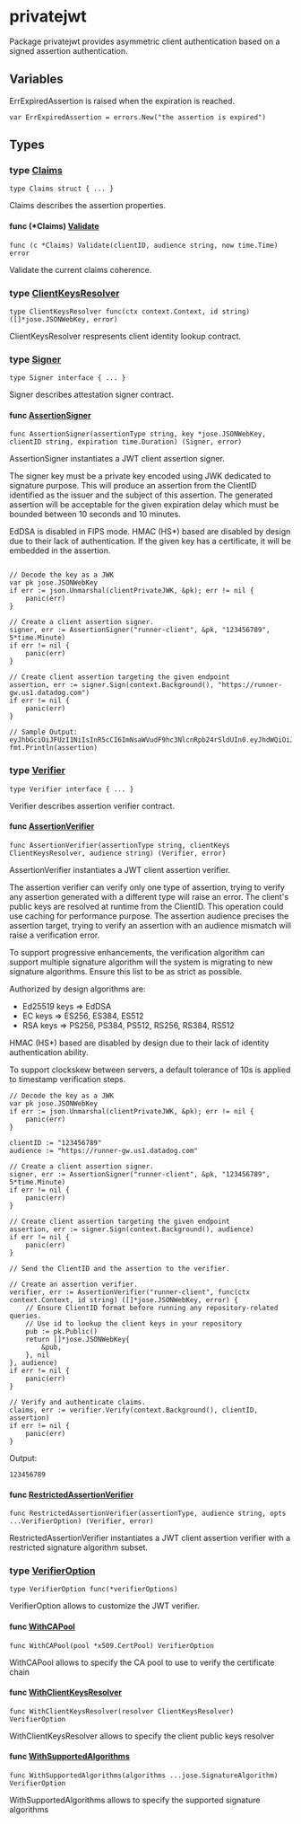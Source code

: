 # privatejwt

Package privatejwt provides asymmetric client authentication based on a signed assertion authentication.

## Variables

ErrExpiredAssertion is raised when the expiration is reached.

```golang
var ErrExpiredAssertion = errors.New("the assertion is expired")
```

## Types

### type [Claims](claims.go#L14)

`type Claims struct { ... }`

Claims describes the assertion properties.

#### func (*Claims) [Validate](claims.go#L24)

`func (c *Claims) Validate(clientID, audience string, now time.Time) error`

Validate the current claims coherence.

### type [ClientKeysResolver](api.go#L18)

`type ClientKeysResolver func(ctx context.Context, id string) ([]*jose.JSONWebKey, error)`

ClientKeysResolver respresents client identity lookup contract.

### type [Signer](api.go#L21)

`type Signer interface { ... }`

Signer describes attestation signer contract.

#### func [AssertionSigner](jwt.go#L45)

`func AssertionSigner(assertionType string, key *jose.JSONWebKey, clientID string, expiration time.Duration) (Signer, error)`

AssertionSigner instantiates a JWT client assertion signer.

The signer key must be a private key encoded using JWK dedicated to signature
purpose. This will produce an assertion from the ClientID identified as the
issuer and the subject of this assertion. The generated assertion will be
acceptable for the given expiration delay which must be bounded between
10 seconds and 10 minutes.

EdDSA is disabled in FIPS mode.
HMAC (HS*) based are disabled by design due to their lack of authentication.
If the given key has a certificate, it will be embedded in the assertion.

```golang

// Decode the key as a JWK
var pk jose.JSONWebKey
if err := json.Unmarshal(clientPrivateJWK, &pk); err != nil {
    panic(err)
}

// Create a client assertion signer.
signer, err := AssertionSigner("runner-client", &pk, "123456789", 5*time.Minute)
if err != nil {
    panic(err)
}

// Create client assertion targeting the given endpoint
assertion, err := signer.Sign(context.Background(), "https://runner-gw.us1.datadog.com")
if err != nil {
    panic(err)
}

// Sample Output: eyJhbGciOiJFUzI1NiIsInR5cCI6ImNsaWVudF9hc3NlcnRpb24rSldUIn0.eyJhdWQiOiJodHRwczovL3J1bm5lci1ndy51czEuZGF0YWRvZy5jb20iLCJleHAiOiIyMDIzLTAyLTIwVDA4OjQ4OjI2LjA0OTA3N1oiLCJpYXQiOiIyMDIzLTAyLTIwVDA4OjQzOjI2LjA0OTA3N1oiLCJpc3MiOiIxMjM0NTY3ODkiLCJqdGkiOiJ1Z0dpazdCbCIsInN1YiI6IjEyMzQ1Njc4OSJ9.wBvOVTLDZeY5UF7Gy5YVxaJvbspLteNZmhHvhIhZTsp5hmNtdKHEljaZyTQuDd0giEsu997ZsG_RLRK4zMI6HQ
fmt.Println(assertion)

```

### type [Verifier](api.go#L27)

`type Verifier interface { ... }`

Verifier describes assertion verifier contract.

#### func [AssertionVerifier](jwt.go#L148)

`func AssertionVerifier(assertionType string, clientKeys ClientKeysResolver, audience string) (Verifier, error)`

AssertionVerifier instantiates a JWT client assertion verifier.

The assertion verifier can verify only one type of assertion, trying to
verify any assertion generated with a different type will raise an error.
The client's public keys are resolved at runtime from the ClientID. This
operation could use caching for performance purpose.
The assertion audience precises the assertion target, trying to verify an
assertion with an audience mismatch will raise a verification error.

To support progressive enhancements, the verification algorithm can support
multiple signature algorithm will the system is migrating to new signature
algorithms. Ensure this list to be as strict as possible.

Authorized by design algorithms are:
* Ed25519 keys => EdDSA
* EC keys => ES256, ES384, ES512
* RSA keys => PS256, PS384, PS512, RS256, RS384, RS512

HMAC (HS*) based are disabled by design due to their lack of identity
authentication ability.

To support clockskew between servers, a default tolerance of 10s is applied
to timestamp verification steps.

```golang
// Decode the key as a JWK
var pk jose.JSONWebKey
if err := json.Unmarshal(clientPrivateJWK, &pk); err != nil {
    panic(err)
}

clientID := "123456789"
audience := "https://runner-gw.us1.datadog.com"

// Create a client assertion signer.
signer, err := AssertionSigner("runner-client", &pk, "123456789", 5*time.Minute)
if err != nil {
    panic(err)
}

// Create client assertion targeting the given endpoint
assertion, err := signer.Sign(context.Background(), audience)
if err != nil {
    panic(err)
}

// Send the ClientID and the assertion to the verifier.

// Create an assertion verifier.
verifier, err := AssertionVerifier("runner-client", func(ctx context.Context, id string) ([]*jose.JSONWebKey, error) {
    // Ensure ClientID format before running any repository-related queries.
    // Use id to lookup the client keys in your repository
    pub := pk.Public()
    return []*jose.JSONWebKey{
        &pub,
    }, nil
}, audience)
if err != nil {
    panic(err)
}

// Verify and authenticate claims.
claims, err := verifier.Verify(context.Background(), clientID, assertion)
if err != nil {
    panic(err)
}
```

 Output:

```
123456789
```

#### func [RestrictedAssertionVerifier](jwt.go#L154)

`func RestrictedAssertionVerifier(assertionType, audience string, opts ...VerifierOption) (Verifier, error)`

RestrictedAssertionVerifier instantiates a JWT client assertion verifier with
a restricted signature algorithm subset.

### type [VerifierOption](jwt.go#L102)

`type VerifierOption func(*verifierOptions)`

VerifierOption allows to customize the JWT verifier.

#### func [WithCAPool](jwt.go#L112)

`func WithCAPool(pool *x509.CertPool) VerifierOption`

WithCAPool allows to specify the CA pool to use to verify the certificate chain

#### func [WithClientKeysResolver](jwt.go#L119)

`func WithClientKeysResolver(resolver ClientKeysResolver) VerifierOption`

WithClientKeysResolver allows to specify the client public keys resolver

#### func [WithSupportedAlgorithms](jwt.go#L105)

`func WithSupportedAlgorithms(algorithms ...jose.SignatureAlgorithm) VerifierOption`

WithSupportedAlgorithms allows to specify the supported signature algorithms

